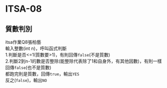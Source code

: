 # ITSA-08
## 質數判別
itsa作業Q8張柏藝  
輸入整數(int n)，呼叫函式判斷  
1.判斷是否<=1(質數要>1)，有則回傳`false`(不是質數)  
2.判斷2到n-1的數是否整除(能整除代表除了1和自身外，有其他因數)，有則一樣回傳`false`(也不是質數)  
都跑完則是質數，回傳`true`，輸出`YES`  
反之(`false`)，輸出`NO`  
